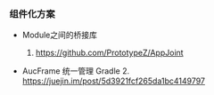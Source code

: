 ### 组件化方案
- Module之间的桥接库 
  
  1. https://github.com/PrototypeZ/AppJoint
- AucFrame 统一管理 Gradle
  2. https://juejin.im/post/5d3921fcf265da1bc4149797
 